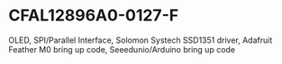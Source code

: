 # CFAL12896A0-0127-F
OLED, SPI/Parallel Interface, Solomon Systech SSD1351 driver, Adafruit Feather M0 bring up code, Seeedunio/Arduino bring up code
